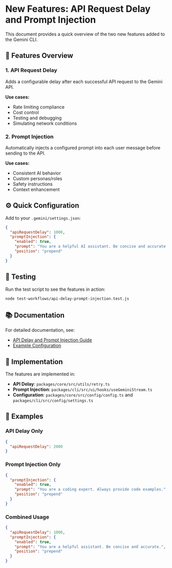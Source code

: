 # New Features: API Request Delay and Prompt Injection

This document provides a quick overview of the two new features added to the Gemini CLI.

## 🚀 Features Overview

### 1. API Request Delay
Adds a configurable delay after each successful API request to the Gemini API.

**Use cases:**
- Rate limiting compliance
- Cost control
- Testing and debugging
- Simulating network conditions

### 2. Prompt Injection
Automatically injects a configured prompt into each user message before sending to the API.

**Use cases:**
- Consistent AI behavior
- Custom personas/roles
- Safety instructions
- Context enhancement

## ⚙️ Quick Configuration

Add to your `.gemini/settings.json`:

```json
{
  "apiRequestDelay": 1000,
  "promptInjection": {
    "enabled": true,
    "prompt": "You are a helpful AI assistant. Be concise and accurate.",
    "position": "prepend"
  }
}
```

## 🧪 Testing

Run the test script to see the features in action:

```bash
node test-workflows/api-delay-prompt-injection.test.js
```

## 📚 Documentation

For detailed documentation, see:
- [API Delay and Prompt Injection Guide](docs/features/api-delay-prompt-injection.md)
- [Example Configuration](examples/api-delay-prompt-injection-settings.json)

## 🔧 Implementation

The features are implemented in:
- **API Delay**: `packages/core/src/utils/retry.ts`
- **Prompt Injection**: `packages/cli/src/ui/hooks/useGeminiStream.ts`
- **Configuration**: `packages/core/src/config/config.ts` and `packages/cli/src/config/settings.ts`

## 🎯 Examples

### API Delay Only
```json
{
  "apiRequestDelay": 2000
}
```

### Prompt Injection Only
```json
{
  "promptInjection": {
    "enabled": true,
    "prompt": "You are a coding expert. Always provide code examples.",
    "position": "prepend"
  }
}
```

### Combined Usage
```json
{
  "apiRequestDelay": 1000,
  "promptInjection": {
    "enabled": true,
    "prompt": "You are a helpful assistant. Be concise and accurate.",
    "position": "prepend"
  }
}
``` 